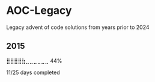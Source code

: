 # AOC-Legacy
Legacy advent of code solutions from years prior to 2024

## 2015
⣿⣿⣿⣿⣷⣀⣀⣀⣀⣀⣀ 44%

11/25 days completed
